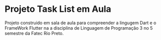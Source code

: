 # Projeto Task List em Aula 

Projeto construido em sala de aula para compreender a lingugem Dart e o FrameWork Flutter na a disciplina de Linguagem de Programação 3 no 5 semestre da Fatec Rio Preto.
